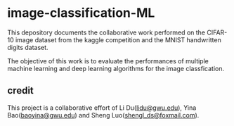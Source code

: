 # image-classification-ML
This depository documents the collaborative work performed on the CIFAR-10 image dataset from the kaggle competition and the MNIST handwritten digits dataset.

The objective of this work is to evaluate the performances of multiple machine learning and deep learning algorithms for the image classfication.

## credit
This project is a collaborative effort of Li Du(lidu@gwu.edu), Yina Bao(baoyina@gwu.edu) and Sheng Luo(shengl_ds@foxmail.com). 
